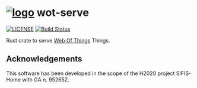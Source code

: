# [![logo](https://github.com/sifis-home/wot/raw/master/assets/wot-rust-icon.svg)](https://docs.rs/wot-td) wot-serve

[![LICENSE](https://img.shields.io/badge/license-MIT-blue.svg)](LICENSE)
[![Build Status](https://github.com/sifis-home/wot-serve/workflows/wot-serve/badge.svg)](https://github.com/sifis-home/wot-serve/actions)


Rust crate to serve [Web Of Things](https://www.w3.org/WoT/) Things.

## Acknowledgements

This software has been developed in the scope of the H2020 project SIFIS-Home with GA n. 952652.
